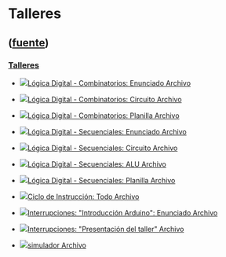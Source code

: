 # Talleres
([fuente](https://campus.exactas.uba.ar/course/view.php?id=997&section=6))
---
### [Talleres](https://campus.exactas.uba.ar/course/view.php?id=997&section=6)

  - [![ ](https://campus.exactas.uba.ar/theme/image.php/aardvark/core/1524752928/f/pdf-24)Lógica Digital - Combinatorios: Enunciado Archivo](https://campus.exactas.uba.ar/mod/resource/view.php?id=53521)

  - [![ ](https://campus.exactas.uba.ar/theme/image.php/aardvark/core/1524752928/f/markup-24)Lógica Digital - Combinatorios: Circuito Archivo](https://campus.exactas.uba.ar/mod/resource/view.php?id=53522)

  - [![ ](https://campus.exactas.uba.ar/theme/image.php/aardvark/core/1524752928/f/pdf-24)Lógica Digital - Combinatorios: Planilla Archivo](https://campus.exactas.uba.ar/mod/resource/view.php?id=53523)

  - [![ ](https://campus.exactas.uba.ar/theme/image.php/aardvark/core/1524752928/f/pdf-24)Lógica Digital - Secuenciales: Enunciado Archivo](https://campus.exactas.uba.ar/mod/resource/view.php?id=53524)

  - [![ ](https://campus.exactas.uba.ar/theme/image.php/aardvark/core/1524752928/f/markup-24)Lógica Digital - Secuenciales: Circuito  Archivo](https://campus.exactas.uba.ar/mod/resource/view.php?id=53525)

  - [![ ](https://campus.exactas.uba.ar/theme/image.php/aardvark/core/1524752928/f/markup-24)Lógica Digital - Secuenciales: ALU Archivo](https://campus.exactas.uba.ar/mod/resource/view.php?id=53526)

  - [![ ](https://campus.exactas.uba.ar/theme/image.php/aardvark/core/1524752928/f/pdf-24)Lógica Digital - Secuenciales: Planilla Archivo](https://campus.exactas.uba.ar/mod/resource/view.php?id=53528)

  - [![ ](https://campus.exactas.uba.ar/theme/image.php/aardvark/core/1524752928/f/archive-24)Ciclo de Instrucción: Todo Archivo](https://campus.exactas.uba.ar/mod/resource/view.php?id=53529)

  - [![ ](https://campus.exactas.uba.ar/theme/image.php/aardvark/core/1524752928/f/pdf-24)Interrupciones: "Introducción Arduino": Enunciado Archivo](https://campus.exactas.uba.ar/mod/resource/view.php?id=53530)

  - [![ ](https://campus.exactas.uba.ar/theme/image.php/aardvark/core/1524752928/f/pdf-24)Interrupciones: "Presentación del taller" Archivo](https://campus.exactas.uba.ar/mod/resource/view.php?id=62706)

  - [![ ](https://campus.exactas.uba.ar/theme/image.php/aardvark/core/1524752928/f/archive-24)simulador Archivo](https://campus.exactas.uba.ar/mod/resource/view.php?id=62170)

